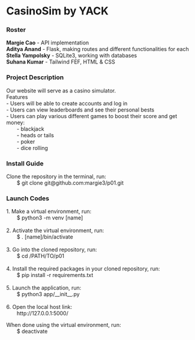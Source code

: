 <h1>CasinoSim by YACK</h1>

<h3>Roster</h3>
<b>Margie Cao</b> - API implementation <br>
<b>Aditya Anand</b> - Flask, making routes and different functionalities for each <br>
<b>Stella Yampolsky</b> - SQLite3, working with databases <br>
<b>Suhana Kumar</b> - Tailwind FEF, HTML & CSS <br>

<h3>Project Description</h3>
<p>Our website will serve as a casino simulator. <br>  
<b></b>Features</b> <br>
- Users will be able to create accounts and log in <br>
- Users can view leaderboards and see their personal bests <br>
- Users can play various different games to boost their score and get money: <br>
  - blackjack <br>
  - heads or tails <br>
  - poker <br>
  - dice rolling <br>

<h3>Install Guide</h3> </p>
<p> Clone the repository in the terminal, run: <br> 
  $ git clone git@github.com:margie3/p01.git <br>
</p>

<h3>Launch Codes</h3>
<p> 
    1. Make a virtual environment, run: <br>
  $ python3 -m venv [name] <br> <br>
    2. Activate the virtual environment, run: <br>
  $ . [name]/bin/activate <br> <br>
    3. Go into the cloned repository, run: <br> 
  $ cd /PATH/TO/p01 <br> <br>
    4. Install the required packages in your cloned repository, run: <br>
  $ pip install -r requirements.txt <br> <br>
    5. Launch the application, run: <br> 
  $ python3 app/__init__.py <br> <br>
    6. Open the local host link: <br>
  http://127.0.0.1:5000/

  When done using the virtual environment, run: <br>
  $ deactivate  
